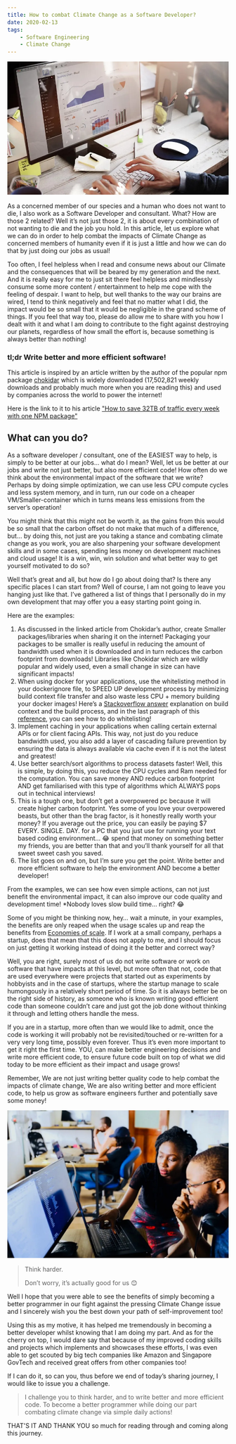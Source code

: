 ```yaml
---
title: How to combat Climate Change as a Software Developer?
date: 2020-02-13
tags:
    - Software Engineering
    - Climate Change
---
```

![img](./1.webp)

As a concerned member of our species and a human who does not want to die, I also work as a Software Developer and consultant. What? How are those 2 related? Well it’s not just those 2, it is about every combination of not wanting to die and the job you hold. In this article, let us explore what we can do in order to help combat the impacts of Climate Change as concerned members of humanity even if it is just a little and how we can do that by just doing our jobs as usual!

Too often, I feel helpless when I read and consume news about our Climate and the consequences that will be beared by my generation and the next. And it is really easy for me to just sit there feel helpless and mindlessly consume some more content / entertainment to help me cope with the feeling of despair. I want to help, but well thanks to the way our brains are wired, I tend to think negatively and feel that no matter what I did, the impact would be so small that it would be negligible in the grand scheme of things. If you feel that way too, please do allow me to share with you how I dealt with it and what I am doing to contribute to the fight against destroying our planets, regardless of how small the effort is, because something is always better than nothing!


### tl;dr Write better and more efficient software!
This article is inspired by an article written by the author of the popular npm package [chokidar](https://www.npmjs.com/package/chokidar) which is widely downloaded (17,502,821 weekly downloads and probably much more when you are reading this) and used by companies across the world to power the internet!

Here is the link to it to his article ["How to save 32TB of traffic every week with one NPM package"](https://paulmillr.com/posts/chokidar-3-save-32tb-of-traffic/?source=post_page-----f27e04078465--------------------------------)


## What can you do?
As a software developer / consultant, one of the EASIEST way to help, is simply to be better at our jobs… what do I mean? Well, let us be better at our jobs and write not just better, but also more efficient code! How often do we think about the environmental impact of the software that we write? Perhaps by doing simple optimization, we can use less CPU compute cycles and less system memory, and in turn, run our code on a cheaper VM/Smaller-container which in turns means less emissions from the server’s operation!

You might think that this might not be worth it, as the gains from this would be so small that the carbon offset do not make that much of a difference, but… by doing this, not just are you taking a stance and combating climate change as you work, you are also sharpening your software development skills and in some cases, spending less money on development machines and cloud usage! It is a win, win, win solution and what better way to get yourself motivated to do so?

Well that’s great and all, but how do I go about doing that? Is there any specific places I can start from? Well of course, I am not going to leave you hanging just like that. I’ve gathered a list of things that I personally do in my own development that may offer you a easy starting point going in.

Here are the examples:

1. As discussed in the linked article from Chokidar’s author, create Smaller packages/libraries when sharing it on the internet! Packaging your packages to be smaller is really useful in reducing the amount of bandwidth used when it is downloaded and in turn reduces the carbon footprint from downloads! Libraries like Chokidar which are wildly popular and widely used, even a small change in size can have significant impacts!
1. When using docker for your applications, use the whitelisting method in your dockerignore file, to SPEED UP development process by minimizing build context file transfer and also waste less CPU + memory building your docker images! Here’s a [Stackoverflow answer](https://stackoverflow.com/questions/45118244/how-to-delete-files-sent-to-docker-daemon-build-context/45118985#45118985) explanation on build context and the build process, and in the last paragraph of this [reference](https://docs.docker.com/reference/dockerfile/#dockerignore-file), you can see how to do whitelisting!
1. Implement caching in your applications when calling certain external APIs or for client facing APIs. This way, not just do you reduce bandwidth used, you also add a layer of cascading failure prevention by ensuring the data is always available via cache even if it is not the latest and greatest!
1. Use better search/sort algorithms to process datasets faster! Well, this is simple, by doing this, you reduce the CPU cycles and Ram needed for the computation. You can save money AND reduce carbon footprint AND get familiarised with this type of algorithms which ALWAYS pops out in technical interviews!
1. This is a tough one, but don’t get a overpowered pc because it will create higher carbon footprint. Yes some of you love your overpowered beasts, but other than the brag factor, is it honestly really worth your money? If you average out the price, you can easily be paying $7 EVERY. SINGLE. DAY. for a PC that you just use for running your text based coding environment… 😂 spend that money on something better my friends, you are better than that and you’ll thank yourself for all that sweet sweet cash you saved.
1. The list goes on and on, but I’m sure you get the point. Write better and more efficient software to help the environment AND become a better developer!

From the examples, we can see how even simple actions, can not just benefit the environmental impact, it can also improve our code quality and development time! *Nobody loves slow build time… right? 😂

Some of you might be thinking now, hey… wait a minute, in your examples, the benefits are only reaped when the usage scales up and reap the benefits from [Economies of scale](https://www.investopedia.com/terms/e/economiesofscale.asp). If I work at a small company, perhaps a startup, does that mean that this does not apply to me, and I should focus on just getting it working instead of doing it the better and correct way?

Well, you are right, surely most of us do not write software or work on software that have impacts at this level, but more often that not, code that are used everywhere were projects that started out as experiments by hobbyists and in the case of startups, where the startup manage to scale humongously in a relatively short period of time. So it is always better be on the right side of history, as someone who is known writing good efficient code than someone couldn’t care and just got the job done without thinking it through and letting others handle the mess.

If you are in a startup, more often than we would like to admit, once the code is working it will probably not be revisited/touched or re-written for a very very long time, possibly even forever. Thus it’s even more important to get it right the first time. YOU, can make better engineering decisions and write more efficient code, to ensure future code built on top of what we did today to be more efficient as their impact and usage grows!

Remember, We are not just writing better quality code to help combat the impacts of climate change, We are also writing better and more efficient code, to help us grow as software engineers further and potentially save some money!

![img](./2.webp)

> Think harder.
>
> Don’t worry, it’s actually good for us 😊

Well I hope that you were able to see the benefits of simply becoming a better programmer in our fight against the pressing Climate Change issue and I sincerely wish you the best down your path of self-improvement too!

Using this as my motive, it has helped me tremendously in becoming a better developer whilst knowing that I am doing my part. And as for the cherry on top, I would dare say that because of my improved coding skills and projects which implements and showcases these efforts, I was even able to get scouted by big tech companies like Amazon and Singapore GovTech and received great offers from other companies too!

If I can do it, so can you, thus before we end of today’s sharing journey, I would like to issue you a challenge.

> I challenge you to think harder, and to write better and more efficient code. To become a better programmer while doing our part combating climate change via simple daily actions!

THAT'S IT AND THANK YOU so much for reading through and coming along this journey.